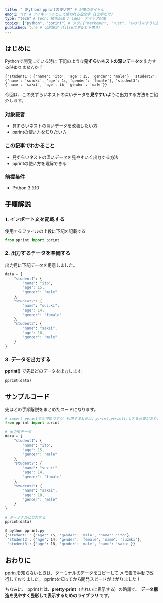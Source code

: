 ```yaml
---
title: "【Python】pprintの使い方" # 記事のタイトル
emoji: "🐍" # アイキャッチとして使われる絵文字（1文字だけ）
type: "tech" # tech: 技術記事 / idea: アイデア記事
topics: ["python", "pprint"] # タグ。["markdown", "rust", "aws"]のように指定する
published: ture # 公開設定（falseにすると下書き）
---
```

## はじめに
Pythonで開発している時に
下記のような**見ずらいネストの深いデータ**を出力する時ありませんか？
```git
{'student1': {'name': 'ito', 'age': 15, 'gender': 'male'}, 'student2': {'name': 'suzuki', 'age': 14, 'gender': 'female'}, 'student3': {'name': 'sakai', 'age': 18, 'gender': 'male'}}
```
今回は、この見ずらいネストの深いデータを**見やすいよう**に出力する方法をご紹介します。

### 対象読者
- 見ずらいネストの深いデータを改善したい方
- pprintの使い方を知りたい方

### この記事でわかること
- 見ずらいネストの深いデータを見やすいく出力する方法
- pprintの使い方を理解できる

### 前提条件
- Python 3.9.10


## 手順解説
### 1. インポート文を記載する
使用するファイルの上段に下記を記載する
```python
from pprint import pprint
```
### 2. 出力するデータを準備する
出力用に下記データを用意しました。
```python
data = {
    "student1": {
        "name": "ito",
        "age": 15,
        "gender": "male"
    },
    "student2": {
        "name": "suzuki",
        "age": 14,
        "gender": "female"
    },
    "student3": {
        "name": "sakai",
        "age": 18,
        "gender": "male"
    }
}
```
### 3. データを出力する
**pprint()** で先ほどのデータを出力します。
```python
pprint(data)
```

## サンプルコード
先ほどの手順解説をまとめたコードになります。
```python:pprint.py
# import pprintでも可能ですが、利用するときは、pprint.pprint()とする必要があります。
from pprint import pprint

# 出力用データ
data = {
    "student1": {
        "name": "ito",
        "age": 15,
        "gender": "male"
    },
    "student2": {
        "name": "suzuki",
        "age": 14,
        "gender": "female"
    },
    "student3": {
        "name": "sakai",
        "age": 18,
        "gender": "male"
    }
}

# ターミナルに出力する
pprint(data)
```

```bash
$ python pprint.py
{'student1': {'age': 15, 'gender': 'male', 'name': 'ito'},
 'student2': {'age': 14, 'gender': 'female', 'name': 'suzuki'},
 'student3': {'age': 18, 'gender': 'male', 'name': 'sakai'}}
```
## おわりに
pprintを知らないときは、ターミナルのデータをコピーして
メモ帳で手動で改行しておりました。
pprintを知ってから開発スピードが上がりました！

ちなみに、
pprintとは、**pretty-print**（きれいに表示する）の略語で、
**データ構造を見やすく整形して表示するためのライブラリ** です。